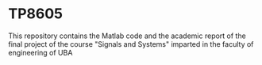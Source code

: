 # TP8605

This repository contains the Matlab code and the academic report of the final project
of the course "Signals and Systems" imparted in the faculty of engineering of UBA
